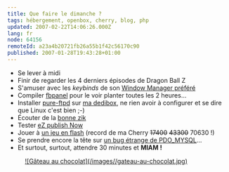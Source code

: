 ```yaml
---
title: Que faire le dimanche ?
tags: hébergement, openbox, cherry, blog, php
updated: 2007-02-22T14:06:26.000Z
lang: fr
node: 64156
remoteId: a23a4b20721fb26a55b1f42c56170c90
published: 2007-01-28T19:43:28+01:00
---
```

 * Se lever à midi
 * Finir de regarder les 4 derniers épisodes de Dragon Ball Z
 * S'amuser avec les *keybinds* de son [Window Manager préféré](http://pwet.fr/man/linux/commande/openbox)
 * Compiler [fbpanel](http://pwet.fr/man/linux/commandes/fbpanel) pour le voir planter toutes les 2 heures...
 * Installer [pure-ftpd](http://pwet.fr/man/linux/administration_systeme/pure_ftpd) sur [ma dedibox](/post/migration-sur-dedipwet), ne rien avoir à configurer et se dire que Linux c'est bien ;-)
 * Écouter de la [bonne zik](http://www.lastfm.fr/user/TiGr0u/)
 * Tester [eZ publish Now](http://ez.no/fr/ezpublish/demo)
 * Jouer à [un jeu en flash](http://www.ferryhalim.com/orisinal/g3/bells.htm) (record de ma Cherry <strike>17400</strike>
 <strike>43300</strike>
 70630 !)
 * Se prendre encore la tête sur [un bug étrange de PDO_MYSQL](http://lists.ez.no/pipermail/components/2007-January/002183.html)...
 * Et surtout, surtout, attendre 30 minutes et **MIAM !**
 


<figure class="object-center"><a href="/images/gateau-au-chocolat.jpg">![Gâteau au chocolat](/images//gateau-au-chocolat.jpg)
</a></figure>




